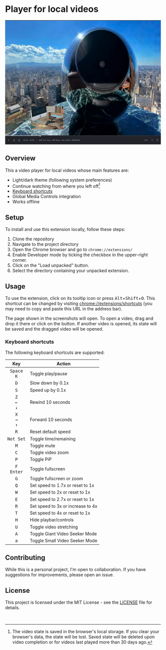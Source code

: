 # Player for local videos

<img height="400" src="https://github.com/AbdulDevHub/Local-Video-Player/blob/main/Extension%20Screenshot.png?raw=true">

## Overview

This a video player for local videos whose main features are:

* Light/dark theme (following system preferences)
* Continue watching from where you left off[^1]
* [Keyboard shortcuts](#keyboard-shortcuts)
* Global Media Controls integration
* Works offline

[^1]: The video state is saved in the browser's local storage. If you clear your browser's data, the state will be lost. Saved state will be deleted upon video completion or for videos last played more than 30 days ago.

## Setup

To install and use this extension locally, follow these steps:

1. Clone the repository
2. Navigate to the project directory
3. Open the Chrome browser and go to `chrome://extensions/`
4. Enable Developer mode by ticking the checkbox in the upper-right corner.
5. Click on the "Load unpacked" button.
6. Select the directory containing your unpacked extension.

## Usage

To use the extension, click on its tooltip icon or press <kbd>Alt</kbd>+<kbd>Shift</kbd>+<kbd>O</kbd>.
This shortcut can be changed by visiting <chrome://extensions/shortcuts> (you may need to copy and paste this URL in the address bar).

The page shown in the screenshots will open.
To open a video, drag and drop it there or click on the button.
If another video is opened, its state will be saved and the dragged video will be opened.

### Keyboard shortcuts

The following keyboard shortcuts are supported:

|                          Key                           | Action                             |
| :----------------------------------------------------: | ---------------------------------- |
|            <kbd>Space</kbd><br><kbd>K</kbd>            | Toggle play/pause                  |
|                      <kbd>D</kbd>                      | Slow down by 0.1x                  |
|                      <kbd>S</kbd>                      | Speed up by 0.1x                   |
| <kbd>Z</kbd><br><kbd>&larr;</kbd><br><kbd>&darr;</kbd> | Rewind 10 seconds                  |
| <kbd>X</kbd><br><kbd>&rarr;</kbd><br><kbd>&uarr;</kbd> | Forward 10 seconds                 |
|                      <kbd>R</kbd>                      | Reset default speed                |
|                   <kbd>Not Set</kbd>                   | Toggle time/remaining              |
|                      <kbd>M</kbd>                      | Toggle mute                        |
|                      <kbd>C</kbd>                      | Toggle video zoom                  |
|                      <kbd>P</kbd>                      | Toggle PiP                         |
|            <kbd>F</kbd><br><kbd>Enter</kbd>            | Toggle fullscreen                  |
|                      <kbd>G</kbd>                      | Toggle fullscreen or zoom          |
|                      <kbd>Q</kbd>                      | Set speed to 1.7x or reset to 1x   |
|                      <kbd>W</kbd>                      | Set speed to 2x or reset to 1x     |
|                      <kbd>E</kbd>                      | Set speed to 2.7x or reset to 1x   |
|                      <kbd>R</kbd>                      | Set speed to 3x or increase to 4x  |
|                      <kbd>T</kbd>                      | Set speed to 4x or reset to 1x     |
|                      <kbd>H</kbd>                      | Hide playbar/controls              |
|                      <kbd>U</kbd>                      | Toggle video stretching            |
|                      <kbd>A</kbd>                      | Toggle Giant Video Seeker Mode     |
|                      <kbd>a</kbd>                      | Toggle Small Video Seeker Mode     |

## Contributing

While this is a personal project, I'm open to collaboration. If you have suggestions for improvements, please open an issue.

## License

This project is licensed under the MIT License - see the [LICENSE](LICENSE) file for details.

<br>
